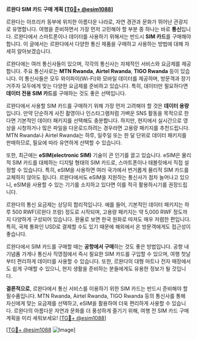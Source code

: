 **르완다 SIM 카드 구매 계획 [[TG💪+ @esim1088](https://t.me/s/esim1088)]**

르완다는 아프리카 동부에 위치한 아름다운 나라로, 자연 경관과 문화가 뛰어난 관광지로 유명합니다. 여행을 준비하면서 가장 먼저 고민해야 할 부분 중 하나는 바로 **통신**입니다. 르완다에서 스마트폰이나 데이터를 사용하기 위해서는 반드시 **SIM 카드**를 구매해야 합니다. 이 글에서는 르완다에서 다양한 통신 제품을 구매하고 사용하는 방법에 대해 자세히 알아보겠습니다.

르완다에는 여러 통신사들이 있으며, 각각의 통신사는 자체적인 서비스와 요금제를 제공합니다. 주요 통신사로는 **MTN Rwanda**, **Airtel Rwanda**, **TIGO Rwanda** 등이 있습니다. 이 통신사들은 모두 와이파이(Wi-Fi)와 모바일 데이터를 제공하며, 방문객과 장기 거주자 모두에게 맞는 다양한 요금제를 준비하고 있습니다. 특히, 데이터만 필요하다면 **데이터 전용 SIM 카드**를 구매하는 것도 좋은 선택입니다.

르완다에서 사용할 SIM 카드를 구매하기 위해 가장 먼저 고려해야 할 것은 **데이터 용량**입니다. 만약 단순하게 사진 촬영이나 인스타그램처럼 가벼운 SNS 활동을 목적으로 한다면 기본적인 데이터 패키지를 선택해도 충분합니다. 하지만, 현지에서 실시간으로 영상을 시청하거나 많은 파일을 다운로드하려는 경우라면 고용량 패키지를 추천드립니다. MTN Rwanda나 Airtel Rwanda는 하루, 일주일 또는 한 달 단위로 데이터 패키지를 판매하므로, 필요에 따라 유연하게 선택할 수 있습니다.

또한, 최근에는 **eSIM(electronic SIM)** 기술이 큰 인기를 끌고 있습니다. eSIM은 물리적 SIM 카드를 대체하는 디지털 형태의 SIM 카드로, 스마트폰이나 태블릿에서 직접 설정할 수 있습니다. 특히, eSIM을 사용하면 여러 국가에서 번거롭게 물리적 SIM 카드를 교체하지 않아도 됩니다. 르완다에서도 eSIM을 지원하는 통신사가 점차 늘어나고 있으니, eSIM을 사용할 수 있는 기기를 소지하고 있다면 이를 적극 활용하시기를 권장드립니다.

르완다의 통신 요금제는 상당히 합리적입니다. 예를 들어, 기본적인 데이터 패키지는 하루 500 RWF(르완다 프랑) 정도로 시작되며, 고용량 패키지는 약 5,000 RWF 정도까지 다양하게 구성되어 있습니다. 환율로 보면 한국 원화로 따져도 매우 저렴한 편입니다. 특히, 국제 통화인 USD로 결제할 수도 있기 때문에 해외에서 온 방문객에게도 접근성이 좋습니다.

르완다에서 SIM 카드를 구매할 때는 **공항에서 구매**하는 것도 좋은 방법입니다. 공항 내 기념품 가게나 통신사 직영점에서 즉시 필요한 SIM 카드를 구입할 수 있으며, 여행 첫날부터 편리하게 데이터를 사용할 수 있습니다. 또한, 르완다의 대형 마트나 전자 매장에서도 쉽게 구매할 수 있으니, 현지 생활을 준비하는 분들에게도 유용한 정보가 될 것입니다.

**결론적으로**, 르완다에서 통신 서비스를 이용하기 위한 SIM 카드는 반드시 준비해야 할 필수품입니다. MTN Rwanda, Airtel Rwanda, TIGO Rwanda 등의 통신사를 통해 자신에게 맞는 요금제를 선택하고, eSIM을 활용하여 더욱 편리하게 사용할 수 있습니다. 르완다의 아름다운 자연과 문화를 더 풍성하게 즐기기 위해, 여행 전 SIM 카드 구매 계획을 미리 세워보세요! [[TG💪+ @esim1088](https://t.me/s/esim1088)]

[[TG💪+ @esim1088](https://t.me/s/esim1088) ![Image](https://i.postimg.cc/Y0z9fWf4/image.png)]